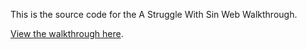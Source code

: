 This is the source code for the A Struggle With Sin Web Walkthrough.

[View the walkthrough here](https://alooftooth.github.io/ASWSWalkthrough/).
